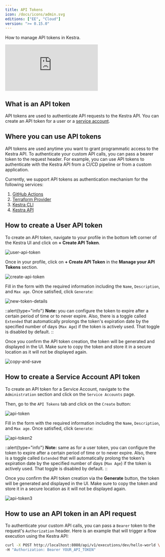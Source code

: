 ```yaml
---
title: API Tokens
icon: /docs/icons/admin.svg
editions: ["EE", "Cloud"]
version: ">= 0.15.0"
---
```


How to manage API tokens in Kestra.

<div class="video-container">
  <iframe src="https://www.youtube.com/embed/g-740VZLRdA?si=lHUE7qeI6ehOyfsf" title="YouTube video player" frameborder="0" allow="accelerometer; autoplay; clipboard-write; encrypted-media; gyroscope; picture-in-picture; web-share" referrerpolicy="strict-origin-when-cross-origin" allowfullscreen></iframe>
</div>

## What is an API token

API tokens are used to authenticate API requests to the Kestra API. You can create an API token for a user or a [service account](../06.enterprise/service-accounts.md).

## Where you can use API tokens

API tokens are used anytime you want to grant programmatic access to the Kestra API. To authenticate your custom API calls, you can pass a bearer token to the request header. For example, you can use API tokens to authenticate with the Kestra API from a CI/CD pipeline or from a custom application.

Currently, we support API tokens as authentication mechanism for the following services:
1. [GitHub Actions](https://github.com/kestra-io/deploy-action)
2. [Terraform Provider](https://registry.terraform.io/providers/kestra-io/kestra/latest/docs)
3. [Kestra CLI](../../ee-server-cli/index.md)
4. [Kestra API](./api.md)

## How to create a User API token

To create an API token, navigate to your profile in the bottom left corner of the Kestra UI and click on **+ Create API Token**.

![user-api-token](/docs/enterprise/user-api-token.png)

Once in your profile, click on **+ Create API Token** in the **Manage your API Tokens** section.

![create-api-token](/docs/enterprise/create-api-token.png)

Fill in the form with the required information including the `Name`, `Description`, and `Max age`. Once satisfied, click `Generate`:

![new-token-details](/docs/enterprise/new-token-details.png)

::alert{type="info"}
**Note:** you can configure the token to expire after a certain period of time or to never expire. Also, there is a toggle called `Extended` that automatically prolongs the token's expiration date by the specified number of days (`Max Age`) if the token is actively used. That toggle is disabled by default.
::

Once you confirm the API token creation, the token will be generated and displayed in the UI. Make sure to copy the token and store it in a secure location as it will not be displayed again.

![copy-and-save](docs/enterprise/copy-and-save.png)

## How to create a Service Account API token

To create an API token for a Service Account, navigate to the `Administration` section and click on the `Service Accounts` page.

Then, go to the `API Tokens` tab and click on the `Create` button:

![api-token](/docs/enterprise/api-token.png)

Fill in the form with the required information including the `Name`, `Description`, and `Max age`. Once satisfied, click `Generate`:

![api-token2](/docs/enterprise/api-token2.png)

::alert{type="info"}
**Note:** same as for a user token, you can configure the token to expire after a certain period of time or to never expire. Also, there is a toggle called `Extended` that will automatically prolong the token's expiration date by the specified number of days (`Max Age`) if the token is actively used. That toggle is disabled by default.
::

Once you confirm the API token creation via the **Generate** button, the token will be generated and displayed in the UI. Make sure to copy the token and store it in a secure location as it will not be displayed again.

![api-token3](/docs/enterprise/api-token3.png)


## How to use an API token in an API request

To authenticate your custom API calls, you can pass a `Bearer` token to the request's `Authorization` header. Here is an example that will trigger a flow execution using the Kestra API:

```bash
curl -X POST http://localhost:8080/api/v1/executions/dev/hello-world \
-H "Authorization: Bearer YOUR_API_TOKEN"
```
